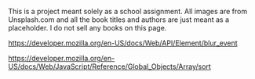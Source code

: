 This is a project meant solely as a school assignment.
All images are from Unsplash.com and all the book titles and authors are just meant as a placeholder. I do not sell any books on this page.

https://developer.mozilla.org/en-US/docs/Web/API/Element/blur_event

https://developer.mozilla.org/en-US/docs/Web/JavaScript/Reference/Global_Objects/Array/sort